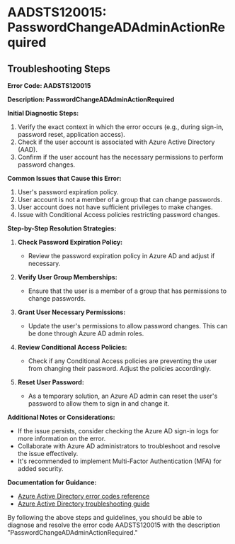 
# AADSTS120015: PasswordChangeADAdminActionRequired


## Troubleshooting Steps
**Error Code: AADSTS120015**

**Description: PasswordChangeADAdminActionRequired**

**Initial Diagnostic Steps:**
1. Verify the exact context in which the error occurs (e.g., during sign-in, password reset, application access).
2. Check if the user account is associated with Azure Active Directory (AAD).
3. Confirm if the user account has the necessary permissions to perform password changes.

**Common Issues that Cause this Error:**
1. User's password expiration policy.
2. User account is not a member of a group that can change passwords.
3. User account does not have sufficient privileges to make changes.
4. Issue with Conditional Access policies restricting password changes.

**Step-by-Step Resolution Strategies:**

1. **Check Password Expiration Policy:**
   - Review the password expiration policy in Azure AD and adjust if necessary.
   
2. **Verify User Group Memberships:**
   - Ensure that the user is a member of a group that has permissions to change passwords.
   
3. **Grant User Necessary Permissions:**
   - Update the user's permissions to allow password changes. This can be done through Azure AD admin roles.
   
4. **Review Conditional Access Policies:**
   - Check if any Conditional Access policies are preventing the user from changing their password. Adjust the policies accordingly.
   
5. **Reset User Password:**
   - As a temporary solution, an Azure AD admin can reset the user's password to allow them to sign in and change it.

**Additional Notes or Considerations:**
- If the issue persists, consider checking the Azure AD sign-in logs for more information on the error.
- Collaborate with Azure AD administrators to troubleshoot and resolve the issue effectively.
- It's recommended to implement Multi-Factor Authentication (MFA) for added security.

**Documentation for Guidance:**
- [Azure Active Directory error codes reference](https://docs.microsoft.com/en-us/azure/active-directory/develop/reference-aadsts-error-codes)
- [Azure Active Directory troubleshooting guide](https://docs.microsoft.com/en-us/azure/active-directory/fundamentals/active-directory-accesswhatis)

By following the above steps and guidelines, you should be able to diagnose and resolve the error code AADSTS120015 with the description "PasswordChangeADAdminActionRequired."